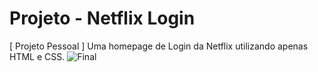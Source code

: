 # Projeto - Netflix Login
[ Projeto Pessoal ] Uma homepage de Login da Netflix utilizando apenas HTML e CSS.
![Final](https://user-images.githubusercontent.com/15660078/189548735-0c8fc31b-072d-497a-be32-1e843c80ca2e.png)
